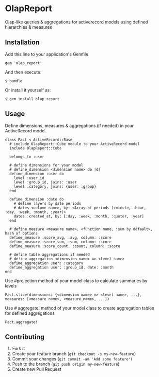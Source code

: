 # OlapReport

Olap-like queries & aggregations for activerecord models using defined hierarchies & measures

## Installation

Add this line to your application's Gemfile:

    gem 'olap_report'

And then execute:

    $ bundle

Or install it yourself as:

    $ gem install olap_report

## Usage

Define dimensions, measures & aggregations (if needed) in your ActiveRecord model.

    class Fact < ActiveRecord::Base
      # include OlapReport::Cube module to your ActiveRecord model
      include OlapReport::Cube

      belongs_to :user

      # define dimensions for your model
      # define_dimension <dimension name> do |d|
      define_dimension :user do
        level :user_id
        level :group_id, joins: :user
        level :category, joins: {user: :group}
      end

      define_dimension :date do
        # define layers by date periods
        # dates <column name>, by: <Array of periods (:minute, :hour, :day, :week, :month, :year)>
        dates :created_at, by: [:day, :week, :month, :quoter, :year]
      end

      # define_measure <measure name>, <function name, :sum by default>, hash of options
      define_measure :score_avg, :avg, column: :score
      define_measure :score_sum, :sum, column: :score
      define_measure :score_count, :count, column: :score

      # define table aggregations if needed
      # define_aggregation <dimension name> => <level name>
      define_aggregation user: :category
      define_aggregation user: :group_id, date: :month
    end

Use #projection method of your model class to calculate summaries by levels

    Fact.slice(dimensions: {<dimension name> => <level name>, ...}, measures: [<measure name>, <measure_name>, ...])

Use # aggregate! method of your model class to create aggregation tables for defined aggregations

    Fact.aggregate!

## Contributing

1. Fork it
2. Create your feature branch (`git checkout -b my-new-feature`)
3. Commit your changes (`git commit -am 'Add some feature'`)
4. Push to the branch (`git push origin my-new-feature`)
5. Create new Pull Request